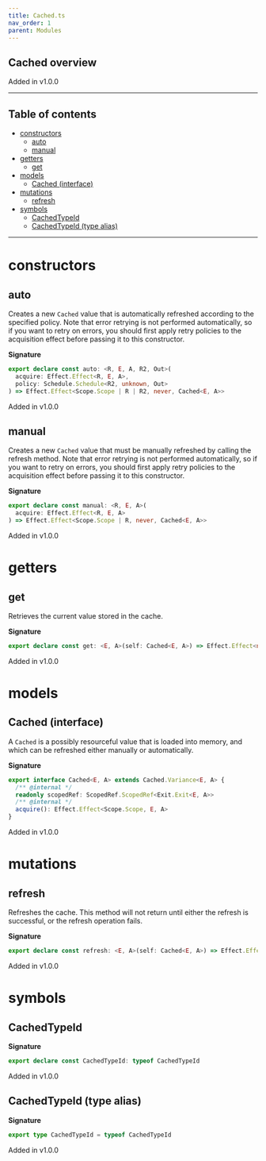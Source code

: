 ```yaml
---
title: Cached.ts
nav_order: 1
parent: Modules
---
```


## Cached overview

Added in v1.0.0

---

<h2 class="text-delta">Table of contents</h2>

- [constructors](#constructors)
  - [auto](#auto)
  - [manual](#manual)
- [getters](#getters)
  - [get](#get)
- [models](#models)
  - [Cached (interface)](#cached-interface)
- [mutations](#mutations)
  - [refresh](#refresh)
- [symbols](#symbols)
  - [CachedTypeId](#cachedtypeid)
  - [CachedTypeId (type alias)](#cachedtypeid-type-alias)

---

# constructors

## auto

Creates a new `Cached` value that is automatically refreshed according to
the specified policy. Note that error retrying is not performed
automatically, so if you want to retry on errors, you should first apply
retry policies to the acquisition effect before passing it to this
constructor.

**Signature**

```ts
export declare const auto: <R, E, A, R2, Out>(
  acquire: Effect.Effect<R, E, A>,
  policy: Schedule.Schedule<R2, unknown, Out>
) => Effect.Effect<Scope.Scope | R | R2, never, Cached<E, A>>
```

Added in v1.0.0

## manual

Creates a new `Cached` value that must be manually refreshed by calling
the refresh method. Note that error retrying is not performed
automatically, so if you want to retry on errors, you should first apply
retry policies to the acquisition effect before passing it to this
constructor.

**Signature**

```ts
export declare const manual: <R, E, A>(
  acquire: Effect.Effect<R, E, A>
) => Effect.Effect<Scope.Scope | R, never, Cached<E, A>>
```

Added in v1.0.0

# getters

## get

Retrieves the current value stored in the cache.

**Signature**

```ts
export declare const get: <E, A>(self: Cached<E, A>) => Effect.Effect<never, E, A>
```

Added in v1.0.0

# models

## Cached (interface)

A `Cached` is a possibly resourceful value that is loaded into memory, and
which can be refreshed either manually or automatically.

**Signature**

```ts
export interface Cached<E, A> extends Cached.Variance<E, A> {
  /** @internal */
  readonly scopedRef: ScopedRef.ScopedRef<Exit.Exit<E, A>>
  /** @internal */
  acquire(): Effect.Effect<Scope.Scope, E, A>
}
```

Added in v1.0.0

# mutations

## refresh

Refreshes the cache. This method will not return until either the refresh
is successful, or the refresh operation fails.

**Signature**

```ts
export declare const refresh: <E, A>(self: Cached<E, A>) => Effect.Effect<never, E, void>
```

Added in v1.0.0

# symbols

## CachedTypeId

**Signature**

```ts
export declare const CachedTypeId: typeof CachedTypeId
```

Added in v1.0.0

## CachedTypeId (type alias)

**Signature**

```ts
export type CachedTypeId = typeof CachedTypeId
```

Added in v1.0.0
